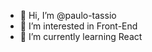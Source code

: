 - 👋 Hi, I’m @paulo-tassio
- 👀 I’m interested in Front-End
- 🌱 I’m currently learning React

<!---
paulo-tassio/paulo-tassio is a ✨ special ✨ repository because its `README.md` (this file) appears on your GitHub profile.
You can click the Preview link to take a look at your changes.
--->
